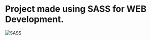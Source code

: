 # Project made using SASS for WEB Development.

![SASS](https://user-images.githubusercontent.com/55300309/177653618-190186d3-97ab-47b8-a980-b0a30a47de71.png)
